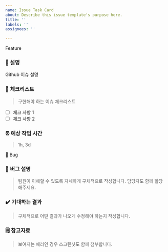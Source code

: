 ```yaml
---
name: Issue Task Card
about: Describe this issue template's purpose here.
title: ''
labels: ''
assignees: ''

---
```


Feature

### 💁 설명

Github 이슈 설명

### 📑 체크리스트
> 구현해야 하는 이슈 체크리스트

- [ ] 체크 사항 1
- [ ] 체크 사항 2

### ⏰ 예상 작업 시간
> 1h, 3d


🐞 Bug

### 🚒 버그 설명
> 팀원이 이해할 수 있도록 자세하게 구체적으로 작성합니다. 담당자도 함께 할당해주세요.

### ✔️ 기대하는 결과
> 구체적으로 어떤 결과가 나오게 수정해야 하는지 작성합니다.

### 🗒 참고자료
> 보여지는 에러인 경우 스크린샷도 함께 첨부합니다.
